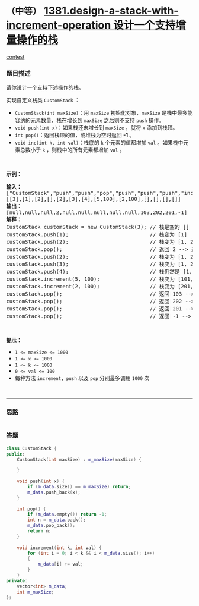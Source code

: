 # `（中等）` [1381.design-a-stack-with-increment-operation 设计一个支持增量操作的栈](https://leetcode-cn.com/problems/design-a-stack-with-increment-operation/)

[contest](https://leetcode-cn.com/contest/weekly-contest-180/problems/design-a-stack-with-increment-operation/)

### 题目描述
<p>请你设计一个支持下述操作的栈。</p>
<p>实现自定义栈类 <code>CustomStack</code> ：</p>
<ul>
	<li><code>CustomStack(int maxSize)</code>：用 <code>maxSize</code> 初始化对象，<code>maxSize</code> 是栈中最多能容纳的元素数量，栈在增长到 <code>maxSize</code> 之后则不支持 <code>push</code> 操作。</li>
	<li><code>void push(int x)</code>：如果栈还未增长到 <code>maxSize</code> ，就将 <code>x</code> 添加到栈顶。</li>
	<li><code>int pop()</code>：返回栈顶的值，或堆栈为空时返回 <strong>-1</strong> 。</li>
	<li><code>void inc(int k, int val)</code>：栈底的 <code>k</code> 个元素的值都增加 <code>val</code> 。如果栈中元素总数小于 <code>k</code> ，则栈中的所有元素都增加 <code>val</code> 。</li>
</ul>

<p>&nbsp;</p>
<p><strong>示例：</strong></p>
<pre><strong>输入：</strong>
["CustomStack","push","push","pop","push","push","push","increment","increment","pop","pop","pop","pop"]
[[3],[1],[2],[],[2],[3],[4],[5,100],[2,100],[],[],[],[]]
<strong>输出：</strong>
[null,null,null,2,null,null,null,null,null,103,202,201,-1]
<strong>解释：</strong>
CustomStack customStack = new CustomStack(3); // 栈是空的 []
customStack.push(1);                          // 栈变为 [1]
customStack.push(2);                          // 栈变为 [1, 2]
customStack.pop();                            // 返回 2 --&gt; 返回栈顶值 2，栈变为 [1]
customStack.push(2);                          // 栈变为 [1, 2]
customStack.push(3);                          // 栈变为 [1, 2, 3]
customStack.push(4);                          // 栈仍然是 [1, 2, 3]，不能添加其他元素使栈大小变为 4
customStack.increment(5, 100);                // 栈变为 [101, 102, 103]
customStack.increment(2, 100);                // 栈变为 [201, 202, 103]
customStack.pop();                            // 返回 103 --&gt; 返回栈顶值 103，栈变为 [201, 202]
customStack.pop();                            // 返回 202 --&gt; 返回栈顶值 102，栈变为 [201]
customStack.pop();                            // 返回 201 --&gt; 返回栈顶值 101，栈变为 []
customStack.pop();                            // 返回 -1 --&gt; 栈为空，返回 -1
</pre>

<p>&nbsp;</p>
<p><strong>提示：</strong></p>
<ul>
	<li><code>1 &lt;= maxSize &lt;= 1000</code></li>
	<li><code>1 &lt;= x &lt;= 1000</code></li>
	<li><code>1 &lt;= k &lt;= 1000</code></li>
	<li><code>0 &lt;= val &lt;= 100</code></li>
	<li>每种方法 <code>increment</code>，<code>push</code> 以及 <code>pop</code> 分别最多调用 <code>1000</code> 次</li>
</ul>

​            

---
### 思路
```

```



### 答题
``` C++
class CustomStack {
public:
    CustomStack(int maxSize) : m_maxSize(maxSize) {

    }
    
    void push(int x) {
        if (m_data.size() == m_maxSize) return;
        m_data.push_back(x);
    }
    
    int pop() {
        if (m_data.empty()) return -1;
        int n = m_data.back();
        m_data.pop_back();
        return n;
    }
    
    void increment(int k, int val) {
        for (int i = 0; i < k && i < m_data.size(); i++)
        {
            m_data[i] += val;
        }
    }
private:
    vector<int> m_data;
    int m_maxSize;
};
```




